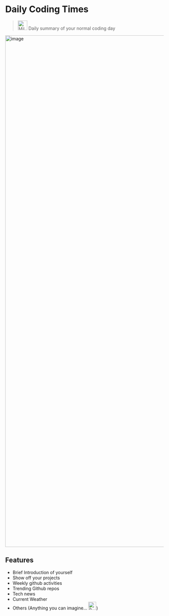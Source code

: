 # Daily Coding Times

> <img src="https://raw.githubusercontent.com/Tarikul-Islam-Anik/Animated-Fluent-Emojis/master/Emojis/Travel%20and%20places/Milky%20Way.png" alt="Milky Way" width="30" height="30" /> Daily summary of your normal coding day 

<img width="1624" alt="image" src="https://github.com/ddoddii/Daily-Coding-Times/assets/95014836/f8e94a1e-9e11-4c21-83a9-9c08603185c6">


## Features

- Brief Introduction of yourself
- Show off your projects
- Weekly github activities
- Trending Github repos
- Tech news
- Current Weather
- Others (Anything you can imagine... <img src="https://raw.githubusercontent.com/Tarikul-Islam-Anik/Animated-Fluent-Emojis/master/Emojis/Hand%20gestures/Brain.png" alt="Brain" width="25" height="25" />)